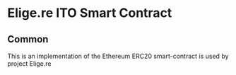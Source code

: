 # Elige.re ITO Smart Contract

## Common

This is an implementation of the Ethereum ERC20 smart-contract is used by project Elige.re







